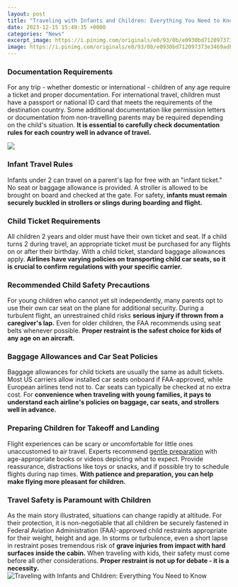 ```yaml
---
layout: post
title: "Traveling with Infants and Children: Everything You Need to Know"
date: 2023-12-15 15:49:35 +0000
categories: "News"
excerpt_image: https://i.pinimg.com/originals/e0/93/0b/e0930bd712097373e3469adbd40341ee.png
image: https://i.pinimg.com/originals/e0/93/0b/e0930bd712097373e3469adbd40341ee.png
---
```


### Documentation Requirements
For any trip - whether domestic or international - children of any age require a ticket and proper documentation. For international travel, children must have a passport or national ID card that meets the requirements of the destination country. Some additional documentation like permission letters or documentation from non-travelling parents may be required depending on the child's situation. **It is essential to carefully check documentation rules for each country well in advance of travel.**

![](https://www.familyvacationcritic.com/wp-content/uploads/sites/19/2019/11/toddler-airport-luggage.jpg)
### Infant Travel Rules  
Infants under 2 can travel on a parent's lap for free with an "infant ticket." No seat or baggage allowance is provided. A stroller is allowed to be brought on board and checked at the gate. For safety, **infants must remain securely buckled in strollers or slings during boarding and flight.**
### Child Ticket Requirements
All children 2 years and older must have their own ticket and seat. If a child turns 2 during travel, an appropriate ticket must be purchased for any flights on or after their birthday. With a child ticket, standard baggage allowances apply. **Airlines have varying policies on transporting child car seats, so it is crucial to confirm regulations with your specific carrier.** 
### Recommended Child Safety Precautions
For young children who cannot yet sit independently, many parents opt to use their own car seat on the plane for additional security. During a turbulent flight, an unrestrained child risks **serious injury if thrown from a caregiver's lap.** Even for older children, the FAA recommends using seat belts whenever possible. **Proper restraint is the safest choice for kids of any age on an aircraft.**
### Baggage Allowances and Car Seat Policies  
Baggage allowances for child tickets are usually the same as adult tickets. Most US carriers allow installed car seats onboard if FAA-approved, while European airlines tend not to. Car seats can typically be checked at no extra cost. For **convenience when traveling with young families, it pays to understand each airline's policies on baggage, car seats, and strollers well in advance.** 
### Preparing Children for Takeoff and Landing
Flight experiences can be scary or uncomfortable for little ones unaccustomed to air travel. Experts recommend [gentle preparation](https://store.fi.io.vn/collection/chihuahua-dog) with age-appropriate books or videos depicting what to expect. Provide reassurance, distractions like toys or snacks, and if possible try to schedule flights during nap times. **With patience and preparation, you can help make flying more pleasant for children.**
### Travel Safety is Paramount with Children  
As the main story illustrated, situations can change rapidly at altitude. For their protection, it is non-negotiable that all children be securely fastened in Federal Aviation Administration (FAA)-approved child restraints appropriate for their weight, height and age. In storms or turbulence, even a short lapse in restraint poses tremendous risk of **grave injuries from impact with hard surfaces inside the cabin.** When traveling with kids, their safety must come before all other considerations. **Proper restraint is not up for debate - it is a necessity.**
![Traveling with Infants and Children: Everything You Need to Know](https://i.pinimg.com/originals/e0/93/0b/e0930bd712097373e3469adbd40341ee.png)